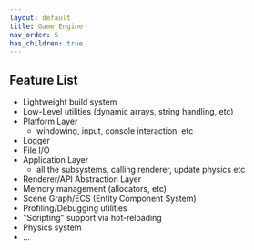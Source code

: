 ```yaml
---
layout: default
title: Game Engine
nav_order: 5
has_children: true
---
```


## Feature List

- Lightweight build system
- Low-Level utilities (dynamic arrays, string handling, etc)
- Platform Layer
  - windowing, input, console interaction, etc
- Logger
- File I/O
- Application Layer
  - all the subsystems, calling renderer, update physics etc
- Renderer/API Abstraction Layer
- Memory management (allocators, etc)
- Scene Graph/ECS (Entity Component System)
- Profiling/Debugging utilities
- "Scripting" support via hot-reloading
- Physics system
- ...
